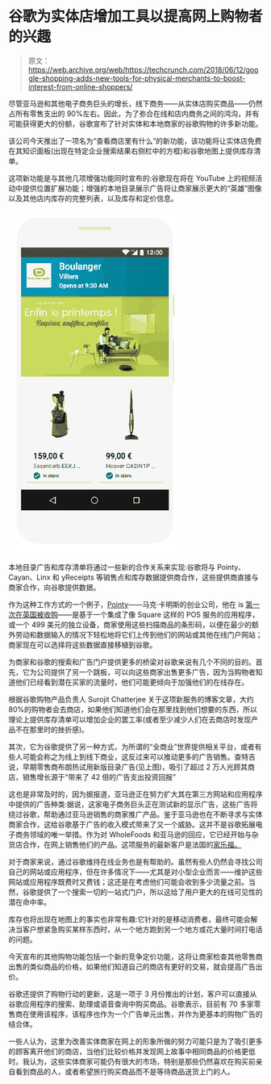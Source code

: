 # 谷歌为实体店增加工具以提高网上购物者的兴趣 

> 原文：<https://web.archive.org/web/https://techcrunch.com/2018/06/12/google-shopping-adds-new-tools-for-physical-merchants-to-boost-interest-from-online-shoppers/>

尽管亚马逊和其他电子商务巨头的增长，线下商务——从实体店购买商品——仍然占所有零售支出的 90%左右。因此，为了弥合在线和店内商务之间的鸿沟，并有可能获得更大的份额，谷歌宣布了针对实体和本地商家的谷歌购物的许多新功能。

该公司今天推出了一项名为“查看商店里有什么”的新功能，该功能将让实体店免费在其知识面板(出现在特定企业搜索结果右侧栏中的方框)和谷歌地图上提供库存清单。

这项新功能是与其他几项增强功能同时宣布的:谷歌现在将在 YouTube 上的视频活动中提供位置扩展功能；增强的本地目录展示广告将让商家展示更大的“英雄”图像以及其他店内库存的完整列表，以及库存和定价信息。

![](img/db3d6682f3326666ef73d9479c7fac0f.png)

本地目录广告和库存清单将通过一些新的合作关系来实现:谷歌将与 Pointy、Cayan、Linx 和 yReceipts 等销售点和库存数据提供商合作，这些提供商直接与商家合作，向谷歌提供数据。

作为这种工作方式的一个例子，[Pointy](https://web.archive.org/web/20221208042950/http://pointy.com/)——马克·卡明斯的创业公司，他在 is [第一次在英国被收购](https://web.archive.org/web/20221208042950/https://techcrunch.com/2010/04/12/google-buys-mobile-visual-search-startup-plink/)——是基于一个集成了像 Square 这样的 POS 服务的应用程序，或一个 499 美元的独立设备，商家使用这些扫描商品的条形码，以便在最少的额外劳动和数据输入的情况下轻松地将它们上传到他们的网站或其他在线门户网站；商家现在可以选择将这些数据直接移植到谷歌。

为商家和谷歌的搜索和广告门户提供更多的桥梁对谷歌来说有几个不同的目的。首先，它为公司提供了另一个跳板，可以向这些商家出售更多广告，因为当购物者知道他们已经看到潜在买家的流量时，他们可能更倾向于加强他们的在线存在。

根据谷歌购物产品负责人 Surojit Chatterjee 关于这项新服务的博客文章，大约 80%的购物者会去商店，如果他们知道他们会在那里找到他们想要的东西，所以理论上提供库存清单可以增加企业的罢工率(或者至少减少人们在去商店时发现产品不在那里时的挫折感)。

其次，它为谷歌提供了另一种方式，为所谓的“全商业”世界提供相关平台，或者有些人可能会称之为线上到线下商业，这反过来可以推动更多的广告销售。查特吉说，早期零售商布朗热试用新版目录广告(见上图)，吸引了超过 2 万人光顾其商店，销售增长源于“带来了 42 倍的广告支出投资回报”

这也是非常及时的，因为据报道，亚马逊正在努力扩大其在第三方网站和应用程序中提供的广告种类:据说，这家电子商务巨头正在测试新的显示广告，这些广告将绕过谷歌，帮助通过亚马逊销售的商家推广产品。鉴于亚马逊也在不断寻求与实体商家合作，这给谷歌基于广告的收入模式带来了又一个威胁。这并不是谷歌拓展电子商务领域的唯一举措。作为对 WholeFoods 和亚马逊的回应，它已经开始与杂货店合作，在网上销售他们的产品。这项服务的最新客户是法国的[家乐福。](https://web.archive.org/web/20221208042950/https://www.bloomberg.com/news/articles/2018-06-11/google-enters-deal-with-carrefour-to-sell-food-online-in-france)

对于商家来说，通过谷歌维持在线业务也是有帮助的。虽然有些人仍然会寻找公司自己的网站或应用程序，但在许多情况下——尤其是对小型企业而言——维护这些网站或应用程序既费时又费钱；这还是在考虑他们可能会收到多少流量之前。当然，谷歌提供了一个搜索一切的一站式门户，所以这给了用户更大的在线可见性的潜在命中率。

库存也将出现在地图上的事实也非常有趣:它针对的是移动消费者，最终可能会解决当客户想紧急购买某样东西时，从一个地方跑到另一个地方或花大量时间打电话的问题。

今天宣布的其他购物功能包括一个新的竞争定价功能，这将让商家检查其他零售商出售的类似商品的价格，如果他们知道自己的商店有更好的交易，就会提高广告出价。

谷歌还提供了购物行动的更新，这是一项于 3 月份推出的计划，客户可以直接从谷歌应用程序的搜索、助理或语音查询中购买商品。谷歌表示，目前有 70 多家零售商在使用该程序，该程序也作为一个广告单元出售，并作为更基本的购物广告的结合体。

一些人认为，这里为改善实体商家在网上的形象所做的努力可能只是为了吸引更多的顾客离开他们的商店，当他们比较价格并发现网上故事中相同商品的价格更低时。我认为，这些实体商家可能仍有很大的市场，特别是那些仍然喜欢在购买前亲自看到商品的人，或者希望旅行购买商品而不是等待商品送货上门的人。